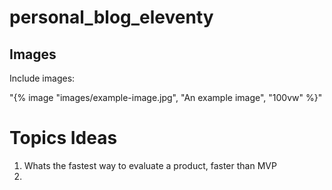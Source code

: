 # personal_blog_eleventy

## Images

Include images:


"{% image "images/example-image.jpg", "An example image", "100vw" %}"

# Topics Ideas
1. Whats the fastest way to evaluate a product, faster than MVP
2. 




